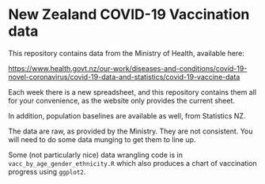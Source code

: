 
# New Zealand COVID-19 Vaccination data

This repository contains data from the Ministry of Health, available
here:

<https://www.health.govt.nz/our-work/diseases-and-conditions/covid-19-novel-coronavirus/covid-19-data-and-statistics/covid-19-vaccine-data>

Each week there is a new spreadsheet, and this repository contains them
all for your convenience, as the website only provides the current
sheet.

In addition, population baselines are available as well, from Statistics
NZ.

The data are raw, as provided by the Ministry. They are not consistent.
You will need to do some data munging to get them to line up.

Some (not particularly nice) data wrangling code is in
`vacc_by_age_gender_ethnicity.R` which also produces a chart of
vaccination progress using `ggplot2`.
